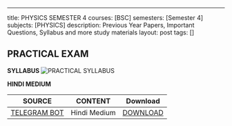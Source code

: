 ---
title: PHYSICS SEMESTER 4
courses: [BSC]
semesters: [Semester 4]
subjects: [PHYSICS]
description: Previous Year Papers, Important Questions, Syllabus and more study materials
layout: post
tags: []


## PRACTICAL EXAM
**SYLLABUS**
![PRACTICAL SYLLABUS](https://assets.edumate.life/dl/id/166/photo_1755779928.jpg)

**HINDI MEDIUM**

| SOURCE   | CONTENT | Download |
|----------|---------|----------|
|[TELEGRAM BOT](https://t.me/Rajasthan_UniversityBot) | Hindi Medium | [DOWNLOAD](https://assets.edumate.life/dl/id/168/B.Sc._2-sem_physics_pratical_Hindi_medium_.pdf)|
